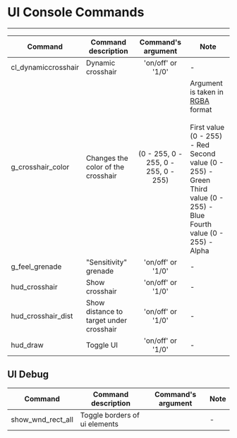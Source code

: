 # UI Console Commands

___

| Command | Command description | Command's argument | Note |
|---|---|:---:|---|
| cl_dynamiccrosshair | Dynamic crosshair | 'on/off' or '1/0' | - |
| g_crosshair_color | Changes the color of the crosshair | (0 - 255, 0 - 255, 0 - 255, 0 - 255) | Argument is taken in [RGBA](https://en.wikipedia.org/wiki/RGBA_color_model) format<br> <br>First value (0 - 255) - Red</br> Second value (0 - 255) - Green<br> Third value (0 - 255) - Blue<br> Fourth value (0 - 255) - Alpha |
| g_feel_grenade | "Sensitivity" grenade | 'on/off' or '1/0' | - |
| hud_crosshair | Show crosshair | 'on/off' or '1/0' | - |
| hud_crosshair_dist | Show distance to target under crosshair | 'on/off' or '1/0' | - |
| hud_draw | Toggle UI | 'on/off' or '1/0' | - |

## UI Debug

| Command | Command description | Command's argument | Note |
|---|---|:---:|---|
| show_wnd_rect_all | Toggle borders of ui elements |  | - |
